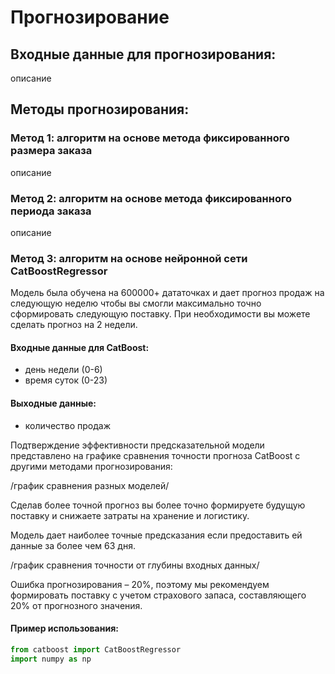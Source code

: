 # Прогнозирование

## Входные данные для прогнозирования:

описание

## Методы прогнозирования:

### Метод 1: алгоритм на основе метода фиксированного размера заказа

описание

### Метод 2: алгоритм на основе метода фиксированного периода заказа

описание

### Метод 3: алгоритм на основе нейронной сети CatBoostRegressor

Модель была обучена на 600000+ дататочках и дает прогноз продаж на следующую неделю чтобы вы смогли максимально точно сформировать следующую поставку. 
При необходимости вы можете сделать прогноз на 2 недели.

#### Входные данные для CatBoost:

- день недели (0-6)
- время суток (0-23)

#### Выходные данные:

- количество продаж

Подтверждение эффективности предсказательной модели представлено на графике сравнения точности прогноза CatBoost с другими методами прогнозирования:

/график сравнения разных моделей/

Сделав более точной прогноз вы более точно формируете будущую поставку и снижаете затраты на хранение и логистику.

Модель дает наиболее точные предсказания если предоставить ей данные за более чем 63 дня.

/график сравнения точности от глубины входных данных/

Ошибка прогнозирования – 20%, поэтому мы рекомендуем формировать поставку с учетом страхового запаса, составляющего 20% от прогнозного значения.

#### Пример использования:

```python
from catboost import CatBoostRegressor
import numpy as np
```